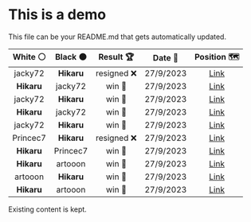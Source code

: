# This is a demo

This file can be your README.md that gets automatically updated.

<!--START_SECTION:chessStats-->
<!-- Automatically generated with https://github.com/Balastrong/chess-stats-action -->

| White ⚪ | Black ⚫ | Result 🏆 | Date 📅 | Position 🗺️ |
|:---:|:---:|:---:|:---:|:---:|
| jacky72 | **Hikaru** | resigned ❌ | 27/9/2023 | <a href="http://www.ee.unb.ca/cgi-bin/tervo/fen.pl?select=2k5/1R6/2B5/PKP5/3b4/8/8/8 b - -">Link</a> |
| **Hikaru** | jacky72 | win 🥇 | 27/9/2023 | <a href="http://www.ee.unb.ca/cgi-bin/tervo/fen.pl?select=6k1/p1p3qp/1p1p4/5p2/4rP2/1PQ3R1/P5PP/5BK1 b - -">Link</a> |
| jacky72 | **Hikaru** | win 🥇 | 27/9/2023 | <a href="http://www.ee.unb.ca/cgi-bin/tervo/fen.pl?select=8/pp4r1/3pk2p/2p1nn1P/2P5/2P5/P2B2P1/5RK1 w - -">Link</a> |
| **Hikaru** | jacky72 | win 🥇 | 27/9/2023 | <a href="http://www.ee.unb.ca/cgi-bin/tervo/fen.pl?select=b1Q5/7p/P7/1P6/8/2K5/5k2/8 b - -">Link</a> |
| jacky72 | **Hikaru** | win 🥇 | 27/9/2023 | <a href="http://www.ee.unb.ca/cgi-bin/tervo/fen.pl?select=6rk/7p/p2p1b2/2pPp3/N1P1Pp1n/3N1P1q/P6P/4BQK1 w - -">Link</a> |
| Princec7 | **Hikaru** | resigned ❌ | 27/9/2023 | <a href="http://www.ee.unb.ca/cgi-bin/tervo/fen.pl?select=4Q3/p7/1p6/2p5/2k2K2/2P5/P3p1R1/8 b - -">Link</a> |
| **Hikaru** | Princec7 | win 🥇 | 27/9/2023 | <a href="http://www.ee.unb.ca/cgi-bin/tervo/fen.pl?select=r3q2k/1pR1p1bp/4bnp1/3pN3/pP2P3/P7/1B1N1PPP/3QR1K1 b - -">Link</a> |
| **Hikaru** | artooon | win 🥇 | 27/9/2023 | <a href="http://www.ee.unb.ca/cgi-bin/tervo/fen.pl?select=8/8/6k1/8/3P1Qp1/6P1/5N1P/6K1 b - -">Link</a> |
| artooon | **Hikaru** | win 🥇 | 27/9/2023 | <a href="http://www.ee.unb.ca/cgi-bin/tervo/fen.pl?select=3rk2r/1Q6/p1p3p1/P5Pp/7P/1P6/N1P5/b1K4q w k -">Link</a> |
| **Hikaru** | artooon | win 🥇 | 27/9/2023 | <a href="http://www.ee.unb.ca/cgi-bin/tervo/fen.pl?select=r1b2rk1/ppp1Npp1/3p2qp/4p3/1bP1P3/3Q4/PPP1NPPP/R4RK1 b - -">Link</a> |

<!--END_SECTION:chessStats-->

Existing content is kept.
